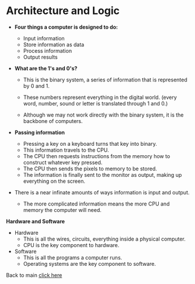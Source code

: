 # Architecture and Logic

 - **Four things a computer is designed to do:**
    - Input information
    - Store information as data
    - Process information
    - Output results

- **What are the 1's and 0's?**
    - This is the binary system, a series of information that is represented by 0 and 1.
    - These numbers represent everything in the digital world. (every word, number, sound or letter is translated through 1 and 0.)

    - Although we may not work directly with the binary system, it is the backbone of computers.

- **Passing information**
    - Pressing a key on a keyboard turns that key into binary.
    - This information travels to the CPU. 
    - The CPU then requests instructions from the memory how to construct whatever key pressed.
    - The CPU then sends the pixels to memory to be stored.
    - The information is finally sent to the monitor as output, making up everything on the screen.

- There is a near infinate amounts of ways information is input and output.
    - The more complicated information means the more CPU and memory the computer will need.

**Hardware and Software**
- Hardware
    - This is all the wires, circuits, everything inside a physical computer.
    - CPU is the key component to hardware.
- Software
    - This is all the programs a computer runs.
    - Operating systems are the key component to software.

Back to main [click here](README.md)